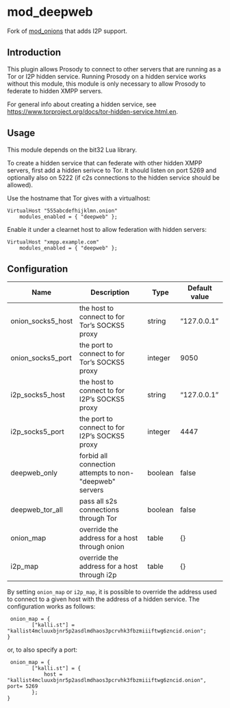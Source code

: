 # mod_deepweb 
Fork of [mod_onions](https://modules.prosody.im/mod_onions) that adds I2P support.

## Introduction

This plugin allows Prosody to connect to other servers that are running
as a Tor or I2P  hidden service. Running Prosody on a hidden service works
without this module, this module is only necessary to allow Prosody to
federate to hidden XMPP servers.


For general info about creating a hidden service, see
https://www.torproject.org/docs/tor-hidden-service.html.en.


## Usage

This module depends on the bit32 Lua library.

To create a hidden service that can federate with other hidden XMPP
servers, first add a hidden serivce to Tor. It should listen on port
5269 and optionally also on 5222 (if c2s connections to the hidden
service should be allowed).

Use the hostname that Tor gives with a virtualhost:

```
VirtualHost "555abcdefhijklmn.onion"
    modules_enabled = { "deepweb" };
```

Enable it under a clearnet host to allow federation with hidden servers:

```
VirtualHost "xmpp.example.com"
    modules_enabled = { "deepweb" };
```

## Configuration


Name |	Description 	| Type 	| Default value  
--- | --- | --- | ---
onion\_socks5_host |	the host to connect to for Tor’s SOCKS5 proxy 	| string 	| “127.0.0.1”
onion\_socks5_port |	the port to connect to for Tor’s SOCKS5 proxy 	| integer 	| 9050
i2p\_socks5_host |	the host to connect to for I2P’s SOCKS5 proxy 	| string 	| “127.0.0.1”
i2p\_socks5_port |	the port to connect to for I2P’s SOCKS5 proxy 	| integer 	| 4447
deepweb_only 	| forbid all connection attempts to non-"deepweb" servers |	boolean 	| false
deepweb\_tor_all 	| pass all s2s connections through Tor 	| boolean 	| false
onion_map 	| override the address for a host through onion	| table 	| {}
i2p_map 	| override the address for a  host through i2p| table 	| {}


By setting `onion_map` or `i2p_map`, it is possible to override the address used to
connect to a given host with the address of a hidden service. The
configuration works as follows:

```
 onion_map = {
        ["kalli.st"] = "kallist4mcluuxbjnr5p2asdlmdhaos3pcrvhk3fbzmiiiftwg6zncid.onion";
}
```

or, to also specify a port:


```
 onion_map = {
        ["kalli.st"] = { 
        	host = "kallist4mcluuxbjnr5p2asdlmdhaos3pcrvhk3fbzmiiiftwg6zncid.onion",  port= 5269
        };
}
```
